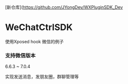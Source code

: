 [新仓库](https://github.com/JYongDev/WXPluginSDK_Dev

# WeChatCtrlSDK
 使用Xposed hook 微信的例子

### 支持微信版本 ###  
 6.6.3 ~ 7.0.4
 
 实现发送消息，发朋友圈，群聊管理等






